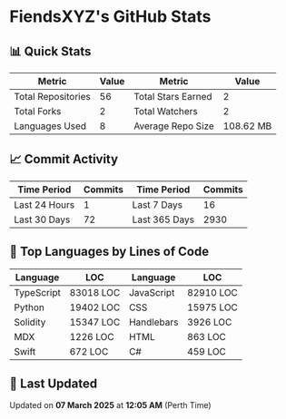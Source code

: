 # FiendsXYZ's GitHub Stats

## 📊 Quick Stats

| Metric               | Value       | Metric               | Value       |
|----------------------|-------------|----------------------|-------------|
| Total Repositories   | 56 | Total Stars Earned   | 2 |
| Total Forks          | 2 | Total Watchers       | 2 |
| Languages Used       | 8 | Average Repo Size    | 108.62 MB |

## 📈 Commit Activity

| Time Period      | Commits      | Time Period      | Commits      |
|------------------|--------------|------------------|--------------|
| Last 24 Hours    | 1 | Last 7 Days      | 16 |
| Last 30 Days     | 72 | Last 365 Days    | 2930 |

## 📝 Top Languages by Lines of Code

| Language       | LOC        | Language       | LOC        |
|----------------|------------|----------------|------------|
| TypeScript       | 83018 LOC  | JavaScript       | 82910 LOC  |
| Python       | 19402 LOC  | CSS       | 15975 LOC  |
| Solidity       | 15347 LOC  | Handlebars       | 3926 LOC  |
| MDX       | 1226 LOC  | HTML       | 863 LOC  |
| Swift       | 672 LOC  | C#       | 459 LOC  |

## 📅 Last Updated

Updated on **07 March 2025** at **12:05 AM** (Perth Time)
